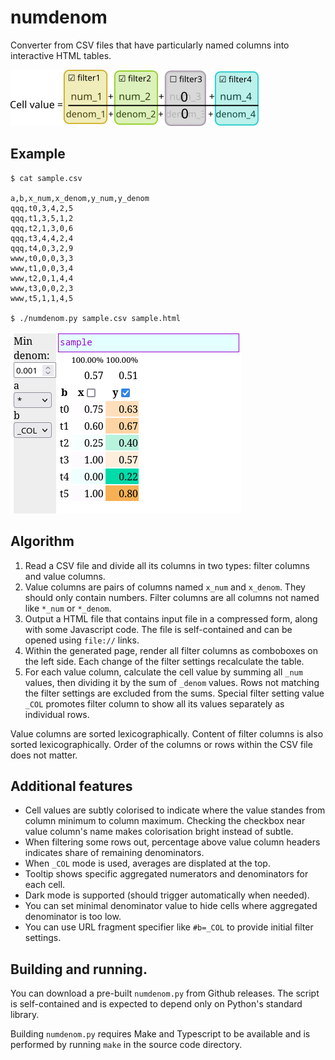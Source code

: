 # numdenom

Converter from CSV files that have particularly named columns into interactive HTML tables.

![formula](formula.png)

## Example

```
$ cat sample.csv

a,b,x_num,x_denom,y_num,y_denom
qqq,t0,3,4,2,5
qqq,t1,3,5,1,2
qqq,t2,1,3,0,6
qqq,t3,4,4,2,4
qqq,t4,0,3,2,9
www,t0,0,0,3,3
www,t1,0,0,3,4
www,t2,0,1,4,4
www,t3,0,0,2,3
www,t5,1,1,4,5

$ ./numdenom.py sample.csv sample.html
```

![screenshot](sample.png)

## Algorithm

1. Read a CSV file and divide all its columns in two types: filter columns and value columns.
2. Value columns are pairs of columns named `x_num` and `x_denom`. They should only contain numbers. Filter columns are all columns not named like `*_num` or `*_denom`.
3. Output a HTML file that contains input file in a compressed form, along with some Javascript code. The file is self-contained and can be opened using `file://` links.
4. Within the generated page, render all filter columns as comboboxes on the left side. Each change of the filter settings recalculate the table.
5. For each value column, calculate the cell value by summing all `_num` values, then dividing it by the sum of `_denom` values. Rows not matching the filter settings are excluded from the sums. Special filter setting value `_COL` promotes filter column to show all its values separately as individual rows.

Value columns are sorted lexicographically. Content of filter columns is also sorted lexicographically. Order of the columns or rows within the CSV file does not matter.

## Additional features

* Cell values are subtly colorised to indicate where the value standes from column minimum to column maximum. Checking the checkbox near value column's name makes colorisation bright instead of subtle.
* When filtering some rows out, percentage above value column headers indicates share of remaining denominators.
* When `_COL` mode is used, averages are displated at the top.
* Tooltip shows specific aggregated numerators and denominators for each cell.
* Dark mode is supported (should trigger automatically when needed).
* You can set minimal denominator value to hide cells where aggregated denominator is too low.
* You can use URL fragment specifier like `#b=_COL` to provide initial filter settings.

## Building and running.

You can download a pre-built `numdenom.py` from Github releases. The script is self-contained and is expected to depend only on Python's standard library.

Building `numdenom.py` requires Make and Typescript to be available and is performed by running `make` in the source code directory.
